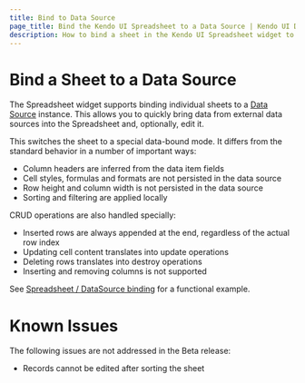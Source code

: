 ```yaml
---
title: Bind to Data Source
page_title: Bind the Kendo UI Spreadsheet to a Data Source | Kendo UI Documentation
description: How to bind a sheet in the Kendo UI Spreadsheet widget to a Data Source
---
```


# Bind a Sheet to a Data Source

The Spreadsheet widget supports binding individual sheets to a [Data Source](/framework/datasource/overview) instance.
This allows you to quickly bring data from external data sources into the Spreadsheet and, optionally, edit it.

This switches the sheet to a special data-bound mode.
It differs from the standard behavior in a number of important ways:
* Column headers are inferred from the data item fields
* Cell styles, formulas and formats are not persisted in the data source
* Row height and column width is not persisted in the data source
* Sorting and filtering are applied locally

CRUD operations are also handled specially:
* Inserted rows are always appended at the end, regardless of the actual row index
* Updating cell content translates into update operations
* Deleting rows translates into destroy operations
* Inserting and removing columns is not supported

See [Spreadsheet / DataSource binding](http://demos.telerik.com/kendo-ui/spreadsheet/datasource) for a functional example.

# Known Issues

The following issues are not addressed in the Beta release:
* Records cannot be edited after sorting the sheet
